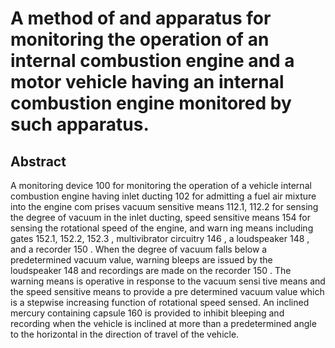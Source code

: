# A method of and apparatus for monitoring the operation of an internal combustion engine and a motor vehicle having an internal combustion engine monitored by such apparatus.

## Abstract
A monitoring device 100 for monitoring the operation of a vehicle internal combustion engine having inlet ducting 102 for admitting a fuel air mixture into the engine com prises vacuum sensitive means 112.1, 112.2 for sensing the degree of vacuum in the inlet ducting, speed sensitive means 154 for sensing the rotational speed of the engine, and warn ing means including gates 152.1, 152.2, 152.3 , multivibrator circuitry 146 , a loudspeaker 148 , and a recorder 150 . When the degree of vacuum falls below a predetermined vacuum value, warning bleeps are issued by the loudspeaker 148 and recordings are made on the recorder 150 . The warning means is operative in response to the vacuum sensi tive means and the speed sensitive means to provide a pre determined vacuum value which is a stepwise increasing function of rotational speed sensed. An inclined mercury containing capsule 160 is provided to inhibit bleeping and recording when the vehicle is inclined at more than a predetermined angle to the horizontal in the direction of travel of the vehicle.